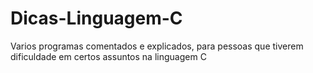 # Dicas-Linguagem-C
 Varios programas comentados e explicados, para pessoas que tiverem dificuldade em certos assuntos na linguagem C

